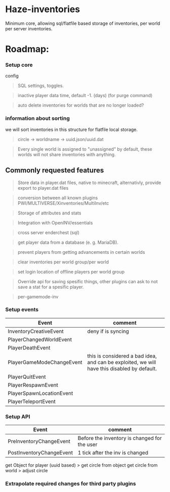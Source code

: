 # Haze-inventories
Minimum core, allowing sql/flatfile based storage of inventories, per world per server inventories.

# Roadmap:
### Setup core
config
 > SQL settings, toggles. 
 
 >inactive player data time, default -1. (days) (for purge command)
 
 > auto delete inventories for worlds that are no longer loaded?
 
 
### information about sorting
 we will sort inventories in this structure for flatfile local storage.
 > circle -> worldname -> uuid.json/uuid.dat
 
 > Every single world is assigned to "unassigned" by default, these worlds will not share inventories with anything.

## Commonly requested features
> Store data in player.dat files, native to minecraft, alternativly, provide export to player.dat files

> conversion between all known plugins PWI/MULTIVERSE/Xinventories/MultiInv/etc

>  Storage of attributes and stats

> Integration with OpenINV/essentials

> cross server enderchest (sql)

> get player data from a database (e. g. MariaDB).

> prevent players from getting advancements in certain worlds

> clear inventories per world group/per world

> set login location of offline players per world group

> Override api for saving spesific things, other plugins can ask to not save a stat for a spesific player.

> per-gamemode-inv
 
### Setup events
Event  | comment
------------ | -------------
InventoryCreativeEvent  | deny if is syncing
PlayerChangedWorldEvent |
PlayerDeathEvent|
PlayerGameModeChangeEvent | this is considered a bad idea, and can be exploited, we will have this disabled by default.
PlayerQuitEvent|
PlayerRespawnEvent|
PlayerSpawnLocationEvent|
PlayerTeleportEvent|

### Setup API
Event  | comment
------------ | -------------
PreInventoryChangeEvent | Before the inventory is changed for the user
PostInventoryChangeEvent | 1 tick after the inv is changed
get Object for player (uuid based) > get circle from object
get circle from world > adjust circle

### Extrapolate required changes for third party plugins
